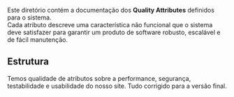 
Este diretório contém a documentação dos **Quality Attributes** definidos para o sistema.  
Cada atributo descreve uma característica não funcional que o sistema deve satisfazer para garantir um produto de software robusto, escalável e de fácil manutenção.

## Estrutura

Temos qualidade de atributos sobre a performance, segurança, testabilidade e usabilidade do nosso site. Tudo corrigido para a versão final.
